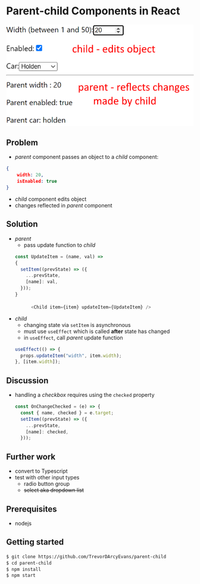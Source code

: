 # Parent-child Components in React
![screenshot](screenshot.png)

## Problem
- _parent_ component passes an object to a _child_ component:
```json
{ 
    width: 20, 
    isEnabled: true
}
```
- _child_ component edits object
- changes reflected in _parent_ component

## Solution
- _parent_
  - pass update function to _child_
  ```javascript
  const UpdateItem = (name, val) =>
  {
    setItem((prevState) => ({
      ...prevState,
      [name]: val,
    }));
  }

        <Child item={item} updateItem={UpdateItem} />
  ```
- _child_
  - changing state via `setItem` is asynchronous
  - must use `useEffect` which is called **after** state has changed
  - in `useEffect`, call _parent_ update function
  ```javascript
  useEffect(() => {
    props.updateItem("width", item.width);
  }, [item.width]);
  ```

## Discussion
- handling a _checkbox_ requires using the `checked` property

  ```javascript
  const OnChangeChecked = (e) => {
    const { name, checked } = e.target;
    setItem((prevState) => ({
      ...prevState,
      [name]: checked,
    }));
  ```

## Further work
- convert to Typescript
- test with other input types
  - radio button group
  - ~~select aka dropdown list~~

## Prerequisites
- nodejs

## Getting started
```bash
$ git clone https://github.com/TrevorDArcyEvans/parent-child
$ cd parent-child
$ npm install
$ npm start
```


